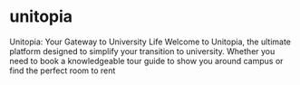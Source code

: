 # unitopia
Unitopia: Your Gateway to University Life  Welcome to Unitopia, the ultimate platform designed to simplify your transition to university. Whether you need to book a knowledgeable tour guide to show you around campus or find the perfect room to rent
